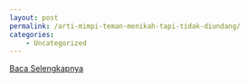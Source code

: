 ```yaml
---
layout: post
permalink: /arti-mimpi-teman-menikah-tapi-tidak-diundang/
categories:
    - Uncategorized
---
```


[Baca Selengkapnya](/01)